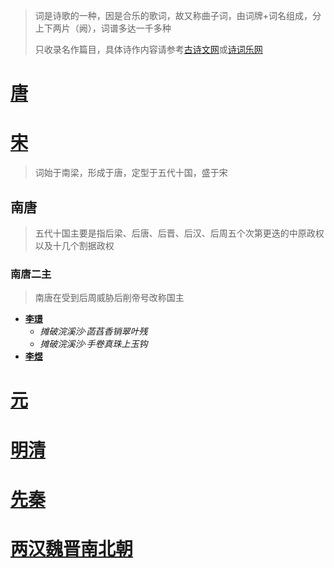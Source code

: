 > 词是诗歌的一种，因是合乐的歌词，故又称曲子词，由词牌+词名组成，分上下两片（阙），词谱多达一千多种
> 
> 只收录名作篇目，具体诗作内容请参考[古诗文网](https://www.gushiwen.cn)或[诗词乐网](https://www.shicile.com)
> 
# [唐](poetry-t.md)
# [宋](poetry-s.md)
> 词始于南梁，形成于唐，定型于五代十国，盛于宋
## 南唐
> 五代十国主要是指后梁、后唐、后晋、后汉、后周五个次第更迭的中原政权以及十几个割据政权
### 南唐二主
> 南唐在受到后周威胁后削帝号改称国主
* **[李璟](https://zh.wikipedia.org/wiki/李璟)**
  * _摊破浣溪沙·菡萏香销翠叶残_
  * _摊破浣溪沙·手卷真珠上玉钩_
* **[李煜](https://zh.wikipedia.org/wiki/李煜)**
# [元](poetry-y.md)
# [明清](poetry-mq.md)
# [先秦](poetry-xq.md)
# [两汉魏晋南北朝](poetry-hwj.md)

